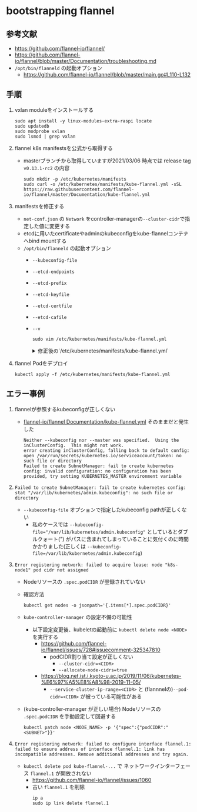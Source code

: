 # bootstrapping flannel

## 参考文献

- https://github.com/flannel-io/flannel/
- https://github.com/flannel-io/flannel/blob/master/Documentation/troubleshooting.md
- `/opt/bin/flanneld` の起動オプション
   - https://github.com/flannel-io/flannel/blob/master/main.go#L110-L132

## 手順

1. vxlan moduleをインストールする
    ```
    sudo apt install -y linux-modules-extra-raspi locate
    sudo updatedb
    sudo modprobe vxlan
    sudo lsmod | grep vxlan
    ```

1. flannel k8s manifestsを公式から取得する
   - masterブランチから取得していますが2021/03/06 時点では release tag `v0.13.1-rc2` の内容

      ```
      sudo mkdir -p /etc/kubernetes/manifests
      sudo curl -o /etc/kubernetes/manifests/kube-flannel.yml -sSL https://raw.githubusercontent.com/flannel-io/flannel/master/Documentation/kube-flannel.yml
      ```

1. manifestsを修正する
    - `net-conf.json` の `Network` をcontroller-managerの`--cluster-cidr`で指定した値に変更する
    - etcdに用いたcertificateやadminのkubeconfigをkube-flannelコンテナへbind mountする
    - `/opt/bin/flanneld` の起動オプション
        - `--kubeconfig-file`
        - `--etcd-endpoints`
        - `--etcd-prefix`
        - `--etcd-keyfile`
        - `--etcd-certfile`
        - `--etcd-cafile`
        - `--v`

            ```
            sudo vim /etc/kubernetes/manifests/kube-flannel.yml
            ```
            <details><summary>修正後の`/etc/kubernetes/manifests/kube-flannel.yml`</summary>
               ```
               ---
               apiVersion: policy/v1beta1
               kind: PodSecurityPolicy
               metadata:
                 name: psp.flannel.unprivileged
                 annotations:
                   seccomp.security.alpha.kubernetes.io/allowedProfileNames: docker/default
                   seccomp.security.alpha.kubernetes.io/defaultProfileName: docker/default
                   apparmor.security.beta.kubernetes.io/allowedProfileNames: runtime/default
                   apparmor.security.beta.kubernetes.io/defaultProfileName: runtime/default
               spec:
                 privileged: false
                 volumes:
                 - configMap
                 - secret
                 - emptyDir
                 - hostPath
                 allowedHostPaths:
                 - pathPrefix: "/etc/cni/net.d"
                 - pathPrefix: "/etc/kube-flannel"
                 - pathPrefix: "/run/flannel"
                 readOnlyRootFilesystem: false
                 # Users and groups
                 runAsUser:
                   rule: RunAsAny
                 supplementalGroups:
                   rule: RunAsAny
                 fsGroup:
                   rule: RunAsAny
                 # Privilege Escalation
                 allowPrivilegeEscalation: false
                 defaultAllowPrivilegeEscalation: false
                 # Capabilities
                 allowedCapabilities: ['NET_ADMIN', 'NET_RAW']
                 defaultAddCapabilities: []
                 required
                 seLinux:
                   # SELinux is unused in CaaSP
                   rule: 'RunAsAny'
               ---
               kind: ClusterRole
               apiVersion: rbac.authorization.k8s.io/v1
               metadata:
                 name: flannel
               rules:
               - apiGroups: ['extensions']
                 resources: ['podsecuritypolicies']
                 verbs: ['use']
                 resourceNames: ['psp.flannel.unprivileged']
               - apiGroups:
                 - ""
                 resources:
                 - pods
                 verbs:
                 - get
               - apiGroups:
                 - ""
                 resources:
                 - nodes
                 verbs:
                 - list
                 - watch
               - apiGroups:
                 - ""
                 resources:
                 - nodes/status
                 verbs:
                 - patch
               ---
               kind: ClusterRoleBinding
               apiVersion: rbac.authorization.k8s.io/v1
               metadata:
                 name: flannel
               roleRef:
                 apiGroup: rbac.authorization.k8s.io
                 kind: ClusterRole
                 name: flannel
               subjects:
               - kind: ServiceAccount
                 name: flannel
                 namespace: kube-system
               ---
               apiVersion: v1
               kind: ServiceAccount
               metadata:
                 name: flannel
                 namespace: kube-system
               ---
               kind: ConfigMap
               apiVersion: v1
               metadata:
                 name: kube-flannel-cfg
                 namespace: kube-system
                 labels:
                   tier: node
                   app: flannel
               data:
                 cni-conf.json: |
                   {
                     "name": "cbr0",
                     "cniVersion": "0.3.1",
                     "plugins": [
                       {
                         "type": "flannel",
                         "delegate": {
                           "hairpinMode": true,
                           "isDefaultGateway": true
                         }
                       },
                       {
                         "type": "portmap",
                         "capabilities": {
                           "portMappings": true
                         }
                       }
                     ]
                   }
                 net-conf.json: |
                   {
                     "Network": "10.200.0.0/16",
                     "Backend": {
                       "Type": "vxlan"
                     }
                   }
               ---
               apiVersion: apps/v1
               kind: DaemonSet
               metadata:
                 name: kube-flannel-ds
                 namespace: kube-system
                 labels:
                   tier: node
                   app: flannel
               spec:
                 selector:
                   matchLabels:
                     app: flannel
                 template:
                   metadata:
                     labels:
                       tier: node
                       app: flannel
                   spec:
                     affinity:
                       nodeAffinity:
                         requiredDuringSchedulingIgnoredDuringExecution:
                           nodeSelectorTerms:
                           - matchExpressions:
                             - key: kubernetes.io/os
                               operator: In
                               values:
                               - linux
                     hostNetwork: true
                     priorityClassName: system-node-critical
                     tolerations:
                     - operator: Exists
                       effect: NoSchedule
                     serviceAccountName: flannel
                     initContainers:
                     - name: install-cni-plugin
                      #image: flannelcni/flannel-cni-plugin:v1.0.1 for ppc64le and mips64le (dockerhub limitations may apply)
                       image: rancher/mirrored-flannelcni-flannel-cni-plugin:v1.0.1
                       command:
                       - cp
                       args:
                       - -f
                       - /flannel
                       - /opt/cni/bin/flannel
                       volumeMounts:
                       - name: cni-plugin
                         mountPath: /opt/cni/bin
                     - name: install-cni
                      #image: flannelcni/flannel:v0.16.3 for ppc64le and mips64le (dockerhub limitations may apply)
                       image: rancher/mirrored-flannelcni-flannel:v0.16.3
                       command:
                       - cp
                       args:
                       - -f
                       - /etc/kube-flannel/cni-conf.json
                       - /etc/cni/net.d/10-flannel.conflist
                       volumeMounts:
                       - name: cni
                         mountPath: /etc/cni/net.d
                       - name: flannel-cfg
                         mountPath: /etc/kube-flannel/
                     containers:
                     - name: kube-flannel
                      #image: flannelcni/flannel:v0.16.3 for ppc64le and mips64le (dockerhub limitations may apply)
                       image: rancher/mirrored-flannelcni-flannel:v0.16.3
                       command:
                       - /opt/bin/flanneld
                       args:
                       - --ip-masq
                       - --kube-subnet-mgr
                       - --kubeconfig-file=/var/lib/kubernetes/admin.kubeconfig
                       - --etcd-endpoints=https://k8s-master:4001
                       - --etcd-prefix=/coreos.com/network
                       - --etcd-keyfile=/var/lib/kubernetes/kubernetes-key.pem
                       - --etcd-certfile=/var/lib/kubernetes/kubernetes.pem
                       - --etcd-cafile=/var/lib/kubernetes/ca.pem
                       - --v=10
                       resources:
                         requests:
                           cpu: "100m"
                           memory: "50Mi"
                         limits:
                           cpu: "100m"
                           memory: "50Mi"
                       securityContext:
                         privileged: false
                         capabilities:
                           add: ["NET_ADMIN", "NET_RAW"]
                       env:
                       - name: POD_NAME
                         valueFrom:
                           fieldRef:
                             fieldPath: metadata.name
                       - name: POD_NAMESPACE
                         valueFrom:
                           fieldRef:
                             fieldPath: metadata.namespace
                       volumeMounts:
                       - name: run
                         mountPath: /run/flannel
                       - name: flannel-cfg
                         mountPath: /etc/kube-flannel/
                       - name: xtables-lock
                         mountPath: /run/xtables.lock
                       - name: var-lib-kubernetes-dir
                         mountPath: /var/lib/kubernetes/
                     volumes:
                     - name: run
                       hostPath:
                         path: /run/flannel
                     - name: cni-plugin
                       hostPath:
                         path: /opt/cni/bin
                     - name: cni
                       hostPath:
                         path: /etc/cni/net.d
                     - name: flannel-cfg
                       configMap:
                         name: kube-flannel-cfg
                     - name: xtables-lock
                       hostPath:
                         path: /run/xtables.lock
                         type: FileOrCreate
                     - name: var-lib-kubernetes-dir
                       hostPath:
                         path: /var/lib/kubernetes
               ```

            </details>


1. flannel Podをデプロイ

   ```
   kubectl apply -f /etc/kubernetes/manifests/kube-flannel.yml
   ```

## エラー事例

1. flannelが参照するkubeconfigが正しくない
    - [flannel-io/flannel Documentation/kube-flannel.yml](https://raw.githubusercontent.com/flannel-io/flannel/master/Documentation/kube-flannel.yml) そのままだと発生した
        ```
        Neither --kubeconfig nor --master was specified.  Using the inClusterConfig.  This might not work.
        error creating inClusterConfig, falling back to default config: open /var/run/secrets/kubernetes.io/serviceaccount/token: no such file or directory
        Failed to create SubnetManager: fail to create kubernetes config: invalid configuration: no configuration has been provided, try setting KUBERNETES_MASTER environment variable
        ```

1. `Failed to create SubnetManager: fail to create kubernetes config: stat "/var/lib/kubernetes/admin.kubeconfig": no such file or directory`
    - `--kubeconfig-file` オプションで指定したkubeconfig pathが正しくない
        - 私のケースでは `--kubeconfig-file="/var/lib/kubernetes/admin.kubeconfig"` としているとダブルクォート(") がパスに含まれてしまっていることに気付くのに時間かかりました(正しくは `--kubeconfig-file=/var/lib/kubernetes/admin.kubeconfig`)

1. `Error registering network: failed to acquire lease: node "k8s-node1" pod cidr not assigned`
    - Nodeリソースの `.spec.podCIDR` が登録されていない
    - 確認方法
        ```
        kubectl get nodes -o jsonpath='{.items[*].spec.podCIDR}'
        ```
    - `kube-controller-manager` の設定不備の可能性
        - 以下設定変更後、kubeletの起動前に `kubectl delete node <NODE>` を実行する
            - https://github.com/flannel-io/flannel/issues/728#issuecomment-325347810
                - podCIDR割り当て設定が正しくない
                    - `--cluster-cidr=<CIDR>`
                    - `--allocate-node-cidrs=true`
            - https://blog.net.ist.i.kyoto-u.ac.jp/2019/11/06/kubernetes-%E6%97%A5%E8%A8%98-2019-11-05/
                - `--service-cluster-ip-range=<CIDR>` と (flannnelの)`--pod-cidr=<CIDR>` が被っている可能性がある

    - (kube-controller-manager が正しい場合) Nodeリソースの `.spec.podCIDR` を手動設定して回避する
        ```
        kubectl patch node <NODE_NAME> -p '{"spec":{"podCIDR":"<SUBNET>"}}'
        ```

1. `Error registering network: failed to configure interface flannel.1: failed to ensure address of interface flannel.1: link has incompatible addresses. Remove additional addresses and try again.`
    - `kubectl delete pod kube-flannel-...` で ネットワークインターフェース `flannel.1` が開放されない
        - https://github.com/flannel-io/flannel/issues/1060
        - 古い `flannel.1` を削除
            ```
            ip a
            sudo ip link delete flannel.1
            ```
